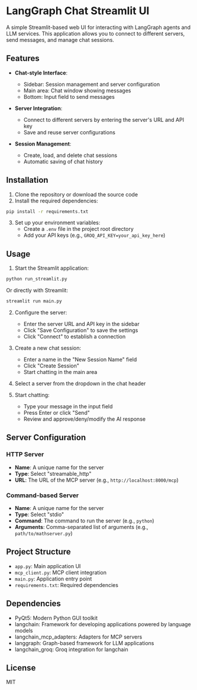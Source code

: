 # LangGraph Chat Streamlit UI

A simple Streamlit-based web UI for interacting with LangGraph agents and LLM services. This application allows you to connect to different servers, send messages, and manage chat sessions.

## Features

- **Chat-style Interface**:
  - Sidebar: Session management and server configuration
  - Main area: Chat window showing messages
  - Bottom: Input field to send messages

- **Server Integration**:
  - Connect to different servers by entering the server's URL and API key
  - Save and reuse server configurations

- **Session Management**:
  - Create, load, and delete chat sessions
  - Automatic saving of chat history

## Installation

1. Clone the repository or download the source code
2. Install the required dependencies:

```bash
pip install -r requirements.txt
```

3. Set up your environment variables:
   - Create a `.env` file in the project root directory
   - Add your API keys (e.g., `GROQ_API_KEY=your_api_key_here`)

## Usage

1. Start the Streamlit application:

```bash
python run_streamlit.py
```

Or directly with Streamlit:

```bash
streamlit run main.py
```

2. Configure the server:
   - Enter the server URL and API key in the sidebar
   - Click "Save Configuration" to save the settings
   - Click "Connect" to establish a connection

3. Create a new chat session:
   - Enter a name in the "New Session Name" field
   - Click "Create Session"
   - Start chatting in the main area

4. Select a server from the dropdown in the chat header

5. Start chatting:
   - Type your message in the input field
   - Press Enter or click "Send"
   - Review and approve/deny/modify the AI response

## Server Configuration

### HTTP Server

- **Name**: A unique name for the server
- **Type**: Select "streamable_http"
- **URL**: The URL of the MCP server (e.g., `http://localhost:8000/mcp`)

### Command-based Server

- **Name**: A unique name for the server
- **Type**: Select "stdio"
- **Command**: The command to run the server (e.g., `python`)
- **Arguments**: Comma-separated list of arguments (e.g., `path/to/mathserver.py`)

## Project Structure

- `app.py`: Main application UI
- `mcp_client.py`: MCP client integration
- `main.py`: Application entry point
- `requirements.txt`: Required dependencies

## Dependencies

- PyQt5: Modern Python GUI toolkit
- langchain: Framework for developing applications powered by language models
- langchain_mcp_adapters: Adapters for MCP servers
- langgraph: Graph-based framework for LLM applications
- langchain_groq: Groq integration for langchain

## License

MIT